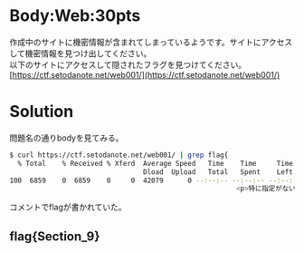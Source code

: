 # Body:Web:30pts
作成中のサイトに機密情報が含まれてしまっているようです。サイトにアクセスして機密情報を見つけ出してください。  
以下のサイトにアクセスして隠されたフラグを見つけてください。  
[https://ctf.setodanote.net/web001/](https://ctf.setodanote.net/web001/)  

# Solution
問題名の通りbodyを見てみる。  
```bash
$ curl https://ctf.setodanote.net/web001/ | grep flag{
  % Total    % Received % Xferd  Average Speed   Time    Time     Time  Current
                                 Dload  Upload   Total   Spent    Left  Speed
100  6859    0  6859    0     0  42079      0 --:--:-- --:--:-- --:--:-- 42079
                                                        <p>特に指定がない限りフラグは flag{<!-- *** flag{Section_9} *** -->} という形式をとります。</p>
```
コメントでflagが書かれていた。  

## flag{Section_9}